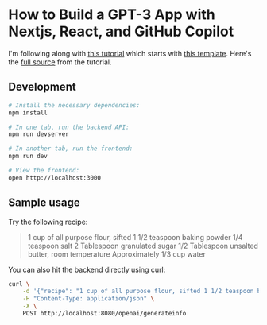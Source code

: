 # How to Build a GPT-3 App with Nextjs, React, and GitHub Copilot

I'm following along with
[this tutorial](https://github.blog/2023-07-25-how-to-build-a-gpt-3-app-with-nextjs-react-and-github-copilot/)
which starts with
[this template](https://github.com/github/codespaces-nextjs).
Here's the
[full source](https://github.com/LadyKerr/mealmetrics-copilot)
from the tutorial.

## Development

```bash
# Install the necessary dependencies:
npm install

# In one tab, run the backend API:
npm run devserver

# In another tab, run the frontend:
npm run dev

# View the frontend:
open http://localhost:3000
```

## Sample usage

Try the following recipe:

> 1 cup of all purpose flour, sifted 1 1/2 teaspoon baking powder 1/4 teaspoon salt 2 Tablespoon granulated sugar 1/2 Tablespoon unsalted butter, room temperature Approximately 1/3 cup water

You can also hit the backend directly using curl:

```bash
curl \
    -d '{"recipe": "1 cup of all purpose flour, sifted 1 1/2 teaspoon baking powder 1/4 teaspoon salt 2 Tablespoon granulated sugar 1/2 Tablespoon unsalted butter, room temperature Approximately 1/3 cup water"}' \
    -H "Content-Type: application/json" \
    -X \
    POST http://localhost:8080/openai/generateinfo
```
